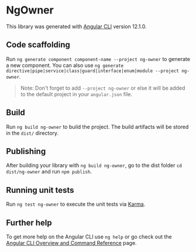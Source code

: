 # NgOwner

This library was generated with [Angular CLI](https://github.com/angular/angular-cli) version 12.1.0.

## Code scaffolding

Run `ng generate component component-name --project ng-owner` to generate a new component. You can also use `ng generate directive|pipe|service|class|guard|interface|enum|module --project ng-owner`.
> Note: Don't forget to add `--project ng-owner` or else it will be added to the default project in your `angular.json` file. 

## Build

Run `ng build ng-owner` to build the project. The build artifacts will be stored in the `dist/` directory.

## Publishing

After building your library with `ng build ng-owner`, go to the dist folder `cd dist/ng-owner` and run `npm publish`.

## Running unit tests

Run `ng test ng-owner` to execute the unit tests via [Karma](https://karma-runner.github.io).

## Further help

To get more help on the Angular CLI use `ng help` or go check out the [Angular CLI Overview and Command Reference](https://angular.io/cli) page.
